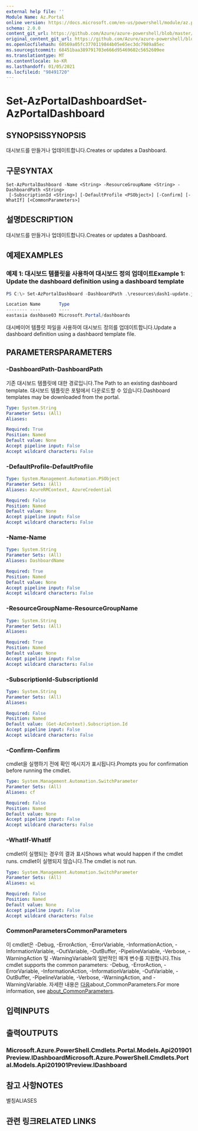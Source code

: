 ```yaml
---
external help file: ''
Module Name: Az.Portal
online version: https://docs.microsoft.com/en-us/powershell/module/az.portal/set-azportaldashboard
schema: 2.0.0
content_git_url: https://github.com/Azure/azure-powershell/blob/master/src/Portal/help/Set-AzPortalDashboard.md
original_content_git_url: https://github.com/Azure/azure-powershell/blob/master/src/Portal/help/Set-AzPortalDashboard.md
ms.openlocfilehash: 60569a05fc3770119844b05e65ec3dc7989a85ec
ms.sourcegitcommit: 68451baa389791703e666d95469602c5652609ee
ms.translationtype: MT
ms.contentlocale: ko-KR
ms.lasthandoff: 01/05/2021
ms.locfileid: "98491720"
---
```

# <span data-ttu-id="7fa69-101">Set-AzPortalDashboard</span><span class="sxs-lookup"><span data-stu-id="7fa69-101">Set-AzPortalDashboard</span></span>

## <span data-ttu-id="7fa69-102">SYNOPSIS</span><span class="sxs-lookup"><span data-stu-id="7fa69-102">SYNOPSIS</span></span>
<span data-ttu-id="7fa69-103">대시보드를 만들거나 업데이트합니다.</span><span class="sxs-lookup"><span data-stu-id="7fa69-103">Creates or updates a Dashboard.</span></span>

## <span data-ttu-id="7fa69-104">구문</span><span class="sxs-lookup"><span data-stu-id="7fa69-104">SYNTAX</span></span>

```
Set-AzPortalDashboard -Name <String> -ResourceGroupName <String> -DashboardPath <String>
 [-SubscriptionId <String>] [-DefaultProfile <PSObject>] [-Confirm] [-WhatIf] [<CommonParameters>]
```

## <span data-ttu-id="7fa69-105">설명</span><span class="sxs-lookup"><span data-stu-id="7fa69-105">DESCRIPTION</span></span>
<span data-ttu-id="7fa69-106">대시보드를 만들거나 업데이트합니다.</span><span class="sxs-lookup"><span data-stu-id="7fa69-106">Creates or updates a Dashboard.</span></span>

## <span data-ttu-id="7fa69-107">예제</span><span class="sxs-lookup"><span data-stu-id="7fa69-107">EXAMPLES</span></span>

### <span data-ttu-id="7fa69-108">예제 1: 대시보드 템플릿을 사용하여 대시보드 정의 업데이트</span><span class="sxs-lookup"><span data-stu-id="7fa69-108">Example 1: Update the dashboard definition using a dashboard template</span></span>
```powershell
PS C:\> Set-AzPortalDashboard -DashboardPath .\resources\dash1-update.json -ResourceGroupName my-rg -DashboardName dashbase03

Location Name       Type
-------- ----       ----
eastasia dashbase03 Microsoft.Portal/dashboards
```

<span data-ttu-id="7fa69-109">대시베이어 템플릿 파일을 사용하여 대시보드 정의를 업데이트합니다.</span><span class="sxs-lookup"><span data-stu-id="7fa69-109">Update a dashboard definition using a dashbaord template file.</span></span>

## <span data-ttu-id="7fa69-110">PARAMETERS</span><span class="sxs-lookup"><span data-stu-id="7fa69-110">PARAMETERS</span></span>

### <span data-ttu-id="7fa69-111">-DashboardPath</span><span class="sxs-lookup"><span data-stu-id="7fa69-111">-DashboardPath</span></span>
<span data-ttu-id="7fa69-112">기존 대시보드 템플릿에 대한 경로입니다.</span><span class="sxs-lookup"><span data-stu-id="7fa69-112">The Path to an existing dashboard template.</span></span>
<span data-ttu-id="7fa69-113">대시보드 템플릿은 포털에서 다운로드할 수 있습니다.</span><span class="sxs-lookup"><span data-stu-id="7fa69-113">Dashboard templates may be downloaded from the portal.</span></span>

```yaml
Type: System.String
Parameter Sets: (All)
Aliases:

Required: True
Position: Named
Default value: None
Accept pipeline input: False
Accept wildcard characters: False
```

### <span data-ttu-id="7fa69-114">-DefaultProfile</span><span class="sxs-lookup"><span data-stu-id="7fa69-114">-DefaultProfile</span></span>


```yaml
Type: System.Management.Automation.PSObject
Parameter Sets: (All)
Aliases: AzureRMContext, AzureCredential

Required: False
Position: Named
Default value: None
Accept pipeline input: False
Accept wildcard characters: False
```

### <span data-ttu-id="7fa69-115">-Name</span><span class="sxs-lookup"><span data-stu-id="7fa69-115">-Name</span></span>


```yaml
Type: System.String
Parameter Sets: (All)
Aliases: DashboardName

Required: True
Position: Named
Default value: None
Accept pipeline input: False
Accept wildcard characters: False
```

### <span data-ttu-id="7fa69-116">-ResourceGroupName</span><span class="sxs-lookup"><span data-stu-id="7fa69-116">-ResourceGroupName</span></span>


```yaml
Type: System.String
Parameter Sets: (All)
Aliases:

Required: True
Position: Named
Default value: None
Accept pipeline input: False
Accept wildcard characters: False
```

### <span data-ttu-id="7fa69-117">-SubscriptionId</span><span class="sxs-lookup"><span data-stu-id="7fa69-117">-SubscriptionId</span></span>


```yaml
Type: System.String
Parameter Sets: (All)
Aliases:

Required: False
Position: Named
Default value: (Get-AzContext).Subscription.Id
Accept pipeline input: False
Accept wildcard characters: False
```

### <span data-ttu-id="7fa69-118">-Confirm</span><span class="sxs-lookup"><span data-stu-id="7fa69-118">-Confirm</span></span>
<span data-ttu-id="7fa69-119">cmdlet을 실행하기 전에 확인 메시지가 표시됩니다.</span><span class="sxs-lookup"><span data-stu-id="7fa69-119">Prompts you for confirmation before running the cmdlet.</span></span>

```yaml
Type: System.Management.Automation.SwitchParameter
Parameter Sets: (All)
Aliases: cf

Required: False
Position: Named
Default value: None
Accept pipeline input: False
Accept wildcard characters: False
```

### <span data-ttu-id="7fa69-120">-WhatIf</span><span class="sxs-lookup"><span data-stu-id="7fa69-120">-WhatIf</span></span>
<span data-ttu-id="7fa69-121">cmdlet이 실행되는 경우의 결과 표시</span><span class="sxs-lookup"><span data-stu-id="7fa69-121">Shows what would happen if the cmdlet runs.</span></span>
<span data-ttu-id="7fa69-122">cmdlet이 실행되지 않습니다.</span><span class="sxs-lookup"><span data-stu-id="7fa69-122">The cmdlet is not run.</span></span>

```yaml
Type: System.Management.Automation.SwitchParameter
Parameter Sets: (All)
Aliases: wi

Required: False
Position: Named
Default value: None
Accept pipeline input: False
Accept wildcard characters: False
```

### <span data-ttu-id="7fa69-123">CommonParameters</span><span class="sxs-lookup"><span data-stu-id="7fa69-123">CommonParameters</span></span>
<span data-ttu-id="7fa69-124">이 cmdlet은 -Debug, -ErrorAction, -ErrorVariable, -InformationAction, -InformationVariable, -OutVariable, -OutBuffer, -PipelineVariable, -Verbose, -WarningAction 및 -WarningVariable의 일반적인 매개 변수를 지원합니다.</span><span class="sxs-lookup"><span data-stu-id="7fa69-124">This cmdlet supports the common parameters: -Debug, -ErrorAction, -ErrorVariable, -InformationAction, -InformationVariable, -OutVariable, -OutBuffer, -PipelineVariable, -Verbose, -WarningAction, and -WarningVariable.</span></span> <span data-ttu-id="7fa69-125">자세한 내용은 [다음](http://go.microsoft.com/fwlink/?LinkID=113216)about_CommonParameters.</span><span class="sxs-lookup"><span data-stu-id="7fa69-125">For more information, see [about_CommonParameters](http://go.microsoft.com/fwlink/?LinkID=113216).</span></span>

## <span data-ttu-id="7fa69-126">입력</span><span class="sxs-lookup"><span data-stu-id="7fa69-126">INPUTS</span></span>

## <span data-ttu-id="7fa69-127">출력</span><span class="sxs-lookup"><span data-stu-id="7fa69-127">OUTPUTS</span></span>

### <span data-ttu-id="7fa69-128">Microsoft.Azure.PowerShell.Cmdlets.Portal.Models.Api201901Preview.IDashboard</span><span class="sxs-lookup"><span data-stu-id="7fa69-128">Microsoft.Azure.PowerShell.Cmdlets.Portal.Models.Api201901Preview.IDashboard</span></span>

## <span data-ttu-id="7fa69-129">참고 사항</span><span class="sxs-lookup"><span data-stu-id="7fa69-129">NOTES</span></span>

<span data-ttu-id="7fa69-130">별칭</span><span class="sxs-lookup"><span data-stu-id="7fa69-130">ALIASES</span></span>

## <span data-ttu-id="7fa69-131">관련 링크</span><span class="sxs-lookup"><span data-stu-id="7fa69-131">RELATED LINKS</span></span>

